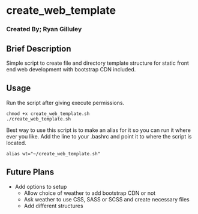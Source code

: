 # create_web_template
### Created By; Ryan Gilluley

## Brief Description
Simple script to create file and directory template structure for static front end web development with bootstrap CDN included.

## Usage
Run the script after giving execute permissions.
```
chmod +x create_web_template.sh
./create_web_template.sh
```

Best way to use this script is to make an alias for it so you can run it where ever you like.
Add the line to your .bashrc and point it to where the script is located. 
```
alias wt="~/create_web_template.sh"
```

## Future Plans
- Add options to setup
    - Allow choice of weather to add bootstrap CDN or not
    - Ask weather to use CSS, SASS or SCSS and create necessary files
    - Add different structures
